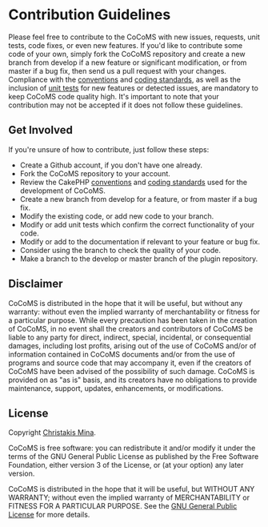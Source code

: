 # Contribution Guidelines

Please feel free to contribute to the CoCoMS with new issues, requests, unit tests, code fixes, or even new features. If you'd like to contribute some code of your own, simply fork the CoCoMS repository and create a new branch from develop if a new feature or significant modification, or from master if a bug fix, then send us a pull request with your changes. Compliance with the [conventions](http://book.cakephp.org/3.0/en/intro/conventions.html) and [coding standards](http://book.cakephp.org/3.0/en/contributing/cakephp-coding-conventions.html), as well as the inclusion of [unit tests](http://book.cakephp.org/3.0/en/development/testing.html) for new features or detected issues, are mandatory to keep CoCoMS code quality high. It's important to note that your contribution may not be accepted if it does not follow these guidelines.

## Get Involved
If you're unsure of how to contribute, just follow these steps:
* Create a Github account, if you don't have one already.
* Fork the CoCoMS repository to your account.
* Review the CakePHP [conventions](http://book.cakephp.org/3.0/en/intro/conventions.html) and [coding standards](http://book.cakephp.org/3.0/en/contributing/cakephp-coding-conventions.html) used for the development of CoCoMS.
* Create a new branch from develop for a feature, or from master if a bug fix.
* Modify the existing code, or add new code to your branch.
* Modify or add unit tests which confirm the correct functionality of your code.
* Modify or add to the documentation if relevant to your feature or bug fix.
* Consider using the branch to check the quality of your code.
* Make a branch to the develop or master branch of the plugin repository.

## Disclaimer ##
CoCoMS is distributed in the hope that it will be useful, but without any warranty: without even the implied warranty of merchantability or fitness for a particular purpose. While every precaution has been taken in the creation of CoCoMS, in no event shall the creators and contributors of CoCoMS be liable to any party for direct, indirect, special, incidental, or consequential damages, including lost profits, arising out of the use of CoCoMS and/or of information contained in CoCoMS documents and/or from the use of programs and source code that may accompany it, even if the creators of CoCoMS have been advised of the possibility of such damage. CoCoMS is provided on as "as is" basis, and its creators have no obligations to provide maintenance, support, updates, enhancements, or modifications.

## License ##
Copyright [Christakis Mina](https://www.linkedin.com/in/chrismina).

CoCoMS is free software: you can redistribute it and/or modify it under the terms of the GNU General Public License as published by the Free Software Foundation, either version 3 of the License, or (at your option) any later version.

CoCoMS is distributed in the hope that it will be useful, but WITHOUT ANY WARRANTY; without even the implied warranty of MERCHANTABILITY or FITNESS FOR A PARTICULAR PURPOSE. See the [GNU General Public License](https://www.gnu.org/licenses/gpl-3.0.en.html) for more details.
